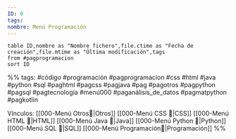 ```yaml
---
ID: 0
tags: 
nombre: Menú Programación
---
```

```dataview
table ID,nombre as "Nombre fichero",file.ctime as "Fecha de creación",file.mtime as "Última modificación",tags
from #pagprogramacion  
sort ID

```


%%
tags: #código #programación #pagprogramacion #css #html #java #python #sql #paghtml #pagcss #pagjava #pag #pagotros #pagpython #pagsql #pagtecnología  #menú000 #paganálisis_de_datos  #pagmatpython #pagkotlin 

Vínculos: [[000-Menú Otros📃|Otros]] [[000-Menú CSS 📃|CSS]]  [[000-Menú HTML 📃|HTML]] [[000-Menú Java 📃|Java]]  [[000-Menú Python 📃|Python]]  [[000-Menú SQL 📃|SQL]]  [[000-Menú Programación📃|Programación]]
%%